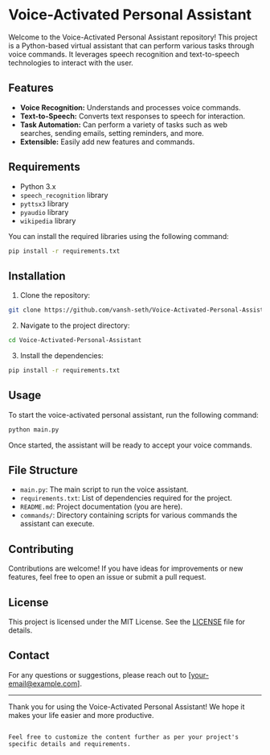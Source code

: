 # Voice-Activated Personal Assistant

Welcome to the Voice-Activated Personal Assistant repository! This project is a Python-based virtual assistant that can perform various tasks through voice commands. It leverages speech recognition and text-to-speech technologies to interact with the user.

## Features

- **Voice Recognition:** Understands and processes voice commands.
- **Text-to-Speech:** Converts text responses to speech for interaction.
- **Task Automation:** Can perform a variety of tasks such as web searches, sending emails, setting reminders, and more.
- **Extensible:** Easily add new features and commands.

## Requirements

- Python 3.x
- `speech_recognition` library
- `pyttsx3` library
- `pyaudio` library
- `wikipedia` library

You can install the required libraries using the following command:
```sh
pip install -r requirements.txt
```

## Installation

1. Clone the repository:
```sh
git clone https://github.com/vansh-seth/Voice-Activated-Personal-Assistant.git
```

2. Navigate to the project directory:
```sh
cd Voice-Activated-Personal-Assistant
```

3. Install the dependencies:
```sh
pip install -r requirements.txt
```

## Usage

To start the voice-activated personal assistant, run the following command:
```sh
python main.py
```

Once started, the assistant will be ready to accept your voice commands.

## File Structure

- `main.py`: The main script to run the voice assistant.
- `requirements.txt`: List of dependencies required for the project.
- `README.md`: Project documentation (you are here).
- `commands/`: Directory containing scripts for various commands the assistant can execute.

## Contributing

Contributions are welcome! If you have ideas for improvements or new features, feel free to open an issue or submit a pull request.

## License

This project is licensed under the MIT License. See the [LICENSE](LICENSE) file for details.

## Contact

For any questions or suggestions, please reach out to [your-email@example.com].

---

Thank you for using the Voice-Activated Personal Assistant! We hope it makes your life easier and more productive.
```

Feel free to customize the content further as per your project's specific details and requirements.
